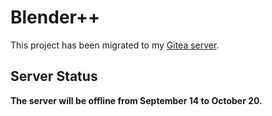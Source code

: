 # Blender++
This project has been migrated to my [Gitea server](https://hdg57.loca.lt/HackerDaGreat57/bpp).

## Server Status
**The server will be offline from September 14 to October 20.**

